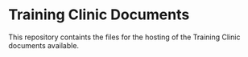 # Training Clinic Documents

This repository containts the files for the hosting of the Training Clinic documents available.
